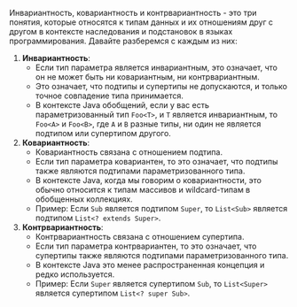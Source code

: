 Инвариантность, ковариантность и контрвариантность - это три понятия, которые относятся к типам данных и их отношениям друг с другом в контексте наследования и подстановок в языках программирования. Давайте разберемся с каждым из них:

1. **Инвариантность**:
    - Если тип параметра является инвариантным, это означает, что он не может быть ни ковариантным, ни контрвариантным.
    - Это означает, что подтипы и супертипы не допускаются, и только точное совпадение типа принимается.
    - В контексте Java обобщений, если у вас есть параметризованный тип `Foo<T>`, и `T` является инвариантным, то `Foo<A>` и `Foo<B>`, где `A` и `B` разные типы, ни один не является подтипом или супертипом другого.
2. **Ковариантность**:
    - Ковариантность связана с отношением подтипа.
    - Если тип параметра ковариантен, то это означает, что подтипы также являются подтипами параметризованного типа.
    - В контексте Java, когда мы говорим о ковариантности, это обычно относится к типам массивов и wildcard-типам в обобщенных коллекциях.
    - Пример: Если `Sub` является подтипом `Super`, то `List<Sub>` является подтипом `List<? extends Super>`.
3. **Контрвариантность**:
    - Контрвариантность связана с отношением супертипа.
    - Если тип параметра контрвариантен, то это означает, что супертипы также являются подтипами параметризованного типа.
    - В контексте Java это менее распространенная концепция и редко используется.
    - Пример: Если `Super` является супертипом `Sub`, то `List<Super>` является супертипом `List<? super Sub>`.